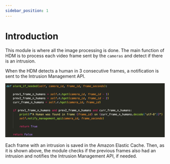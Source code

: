 ```yaml
---
sidebar_position: 1
---
```


# Introduction 

This module is where all the image processing is done. The main function of HDM is to process each video frame sent by the `cameras` and detect if there is an intrusion.

When the HDM detects a human in 3 consecutive frames, a notification is sent to the Intrusion Management API. 

![Frame check](img/check_frames.png)

Each frame with an intrusion is saved in the Amazon Elastic Cache. Then, as it is shown above, the module checks if the previous frames also had an intrusion and notifies the Intrusion Management API, if needed.



